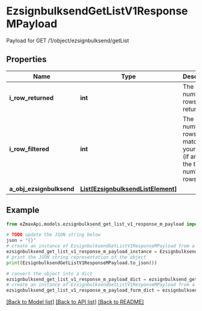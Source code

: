 # EzsignbulksendGetListV1ResponseMPayload

Payload for GET /1/object/ezsignbulksend/getList

## Properties

Name | Type | Description | Notes
------------ | ------------- | ------------- | -------------
**i_row_returned** | **int** | The number of rows returned | 
**i_row_filtered** | **int** | The number of rows matching your filters (if any) or the total number of rows | 
**a_obj_ezsignbulksend** | [**List[EzsignbulksendListElement]**](EzsignbulksendListElement.md) |  | 

## Example

```python
from eZmaxApi.models.ezsignbulksend_get_list_v1_response_m_payload import EzsignbulksendGetListV1ResponseMPayload

# TODO update the JSON string below
json = "{}"
# create an instance of EzsignbulksendGetListV1ResponseMPayload from a JSON string
ezsignbulksend_get_list_v1_response_m_payload_instance = EzsignbulksendGetListV1ResponseMPayload.from_json(json)
# print the JSON string representation of the object
print(EzsignbulksendGetListV1ResponseMPayload.to_json())

# convert the object into a dict
ezsignbulksend_get_list_v1_response_m_payload_dict = ezsignbulksend_get_list_v1_response_m_payload_instance.to_dict()
# create an instance of EzsignbulksendGetListV1ResponseMPayload from a dict
ezsignbulksend_get_list_v1_response_m_payload_form_dict = ezsignbulksend_get_list_v1_response_m_payload.from_dict(ezsignbulksend_get_list_v1_response_m_payload_dict)
```
[[Back to Model list]](../README.md#documentation-for-models) [[Back to API list]](../README.md#documentation-for-api-endpoints) [[Back to README]](../README.md)


